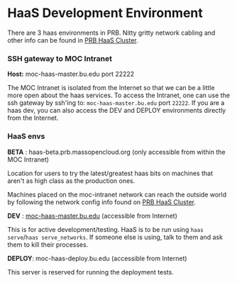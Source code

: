 # HaaS Development Environment
There are 3 haas environments in PRB. Nitty gritty network cabling and other info can be found in [PRB HaaS Cluster](PRB-HaaS-Cluster.html).

### SSH gateway to MOC Intranet

  **Host:** moc-haas-master.bu.edu port 22222

The MOC Intranet is isolated from the Internet so that we can be a little more open about the haas services. To access the Intranet, one can use the ssh gateway by ssh'ing to: `moc-haas-master.bu.edu` port `22222`. If you are a haas dev, you can also access the DEV and DEPLOY environments directly from the Internet.

### HaaS envs

  **BETA** : haas-beta.prb.massopencloud.org (only accessible from within the MOC Intranet)

Location for users to try the latest/greatest haas bits on machines that aren't as high class as the production ones.

Machines placed on the moc-intranet network can reach the outside world by following the network config info found on [PRB HaaS Cluster](PRB-HaaS-Cluster.html).

  **DEV** : [moc-haas-master.bu.edu](PRB-MOC-Haas-Master-Config.html) (accessible from Internet)

This is for active development/testing. HaaS is to be run using `haas serve`/`haas serve_networks`. If someone else is using, talk to them and ask them to kill their processes.

  **DEPLOY**: moc-haas-deploy.bu.edu (accessible from Internet)

This server is reserved for running the deployment tests.

